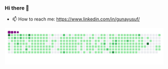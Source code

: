 ### Hi there 👋






- 📫 How to reach me: https://www.linkedin.com/in/gunayusuf/
<img src="github-contribution-grid-snake.gif" width="auto">


